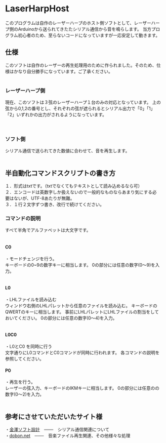 # LaserHarpHost
このプログラムは自作のレーザーハープのホスト側ソフトとして、レーザーハープ側のArduinoから送られてきたたシリアル通信から音を鳴らします。
当方プログラム初心者のため、至らないコードになっていますが一応安定して動きます。

## 仕様
このソフトは自作のレーザーの再生処理用のために作られました。そのため、仕様はかなり自分勝手になっています。ご了承ください。</br>
</br>
### レーザーハープ側
現在、このソフトは３弦のレーザーハープ１台のみの対応となっています。
上の弦から0,1,2の番号とし、それぞれの弦が遮られるとシリアル出力で「0」「1」「2」いずれかの出力がされるようになっています。</br>
</br></br>
### ソフト側
シリアル通信で送られてきた数値に合わせて、音を再生します。</br>
</br>
## 半自動化コマンドスクリプトの書き方

１．形式はtxtです。（txtでなくてもテキストとして読み込めるなら可）</br>
２．エンコードは英数字しか扱えないので一般的なものならあまり気にする必要はないが、UTF-8あたりが無難。</br>
３．１行２文字ずつ書き、改行で続けてください。</br>

### コマンドの説明
すべて半角でアルファベットは大文字です。</br>
</br>
#### C0
・モードチェンジを行う。</br>
キーボードの0~9の数字キーに相当します。
0の部分には任意の数字(0～9)を入力。</br>
</br>
#### L0
・LHLファイルを読み込む</br>
ウィンドウ右側のLHLパレットから任意のファイルを読み込む。
キーボードのQWERTのキーに相当します。
事前にLHLパレットにLHLファイルの割当をしておいてください。
0の部分には任意の数字(0～4)を入力。</br>
</br>
#### L0C0
・L0とC0 を同時に行う</br>
文字通りにL0コマンドとC0コマンドが同時に行われます。
各コマンドの説明を参照してください。
</br>
#### P0
・再生を行う。</br>
レーザーの弦入力、キーボードのIKMキーに相当します。
0の部分には任意のの数字(0～2)を入力。</br>
</br>

## 参考にさせていただいたサイト様
・<a href="https://kana-soft.com/index.htm">金澤ソフト設計</a>　───　シリアル通信関連について </br>
・<a href="https://dobon.net/">dobon.net</a>　───　音楽ファイル再生関連、その他様々な処理 </br>
